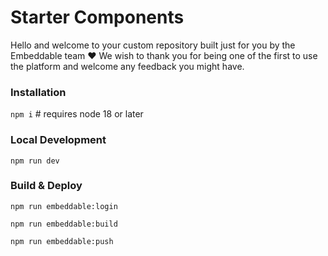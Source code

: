 # Starter Components
Hello and welcome to your custom repository built just for you by the Embeddable team ❤️ We wish to thank you for being one of the first to use the platform and welcome any feedback you might have.

### Installation

`npm i` # requires node 18 or later

### Local Development
`npm run dev`

### Build & Deploy
`npm run embeddable:login`

`npm run embeddable:build`

`npm run embeddable:push`